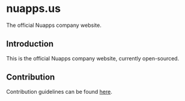 # nuapps.us
The official Nuapps company website.

## Introduction

This is the official Nuapps company website, currently open-sourced.

## Contribution

Contribution guidelines can be found [here](https://github.com/NuappsOSS/nuapps.us/blob/master/CONTRIBUTING.md).
